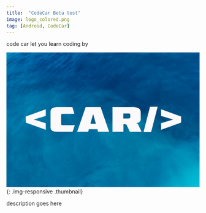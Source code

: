 ```yaml
---
title:  "CodeCar Beta test"
image: logo_colored.png
tag: [Android, CodeCar]
---
```


code car let you learn coding by 

![CodeCar Logo](/images/logo/logo_colored.png "CodeCar Logo"){: .img-responsive .thumbnail}

description goes here
